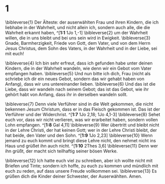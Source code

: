 # 1
\bibleverse{1} Der Älteste: der auserwählten Frau und ihren Kindern, die ich liebhabe in der Wahrheit, und nicht allein ich, sondern auch alle, die die Wahrheit erkannt haben, ^[**1:1** 1Jo 1,-1] \bibleverse{2} um der Wahrheit willen, die in uns bleibt und bei uns sein wird in Ewigkeit. \bibleverse{3} Gnade, Barmherzigkeit, Friede von Gott, dem Vater, und von dem Herrn Jesus Christus, dem Sohn des Vaters, in der Wahrheit und in der Liebe, sei mit euch! 



\bibleverse{4} Ich bin sehr erfreut, dass ich gefunden habe unter deinen Kindern, die in der Wahrheit wandeln, wie denn wir ein Gebot vom Vater empfangen haben. \bibleverse{5} Und nun bitte ich dich, Frau (nicht als schriebe ich dir ein neues Gebot, sondern das wir gehabt haben von Anfang), dass wir uns untereinander lieben. \bibleverse{6} Und das ist die Liebe, dass wir wandeln nach seinem Gebot; das ist das Gebot, wie ihr gehört habt von Anfang, dass ihr in derselben wandeln sollt. 


\bibleverse{7} Denn viele Verführer sind in die Welt gekommen, die nicht bekennen Jesum Christum, dass er in das Fleisch gekommen ist. Das ist der Verführer und der Widerchrist. ^[**1:7** 1Jo 2,18; 1Jo 4,1-3] \bibleverse{8} Sehet euch vor, dass wir nicht verlieren, was wir erarbeitet haben, sondern vollen Lohn empfangen. ^[**1:8** Gal 4,11] \bibleverse{9} Wer übertritt und bleibt nicht in der Lehre Christi, der hat keinen Gott; wer in der Lehre Christi bleibt, der hat beide, den Vater und den Sohn. ^[**1:9** 1Jo 2,23] \bibleverse{10} Wenn jemand zu euch kommt und bringt diese Lehre nicht, den nehmet nicht ins Haus und grüßet ihn auch nicht. ^[**1:10** 2Thes 3,6] \bibleverse{11} Denn wer ihn grüßt, der macht sich teilhaftig seiner bösen Werke. 

   

\bibleverse{12} Ich hatte euch viel zu schreiben, aber ich wollte nicht mit Briefen und Tinte; sondern ich hoffe, zu euch zu kommen und mündlich mit euch zu reden, auf dass unsere Freude vollkommen sei. \bibleverse{13} Es grüßen dich die Kinder deiner Schwester, der Auserwählten. Amen.